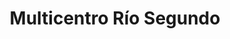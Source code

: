 ---
title: "Multicentro Río Segundo"
url: /rio-segundo/multicentro-rio-segundo/
shop: reparación de automóviles
---